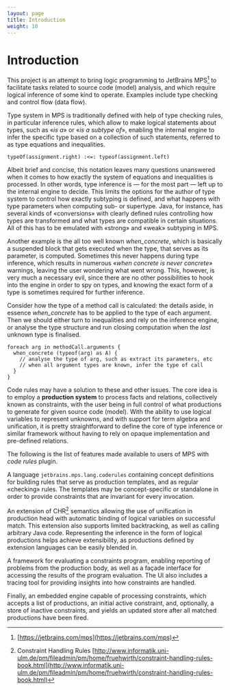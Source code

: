 ```yaml
---
layout: page
title: Introduction
weight: 10
---
```

# Introduction

This project is an attempt to bring logic programming to JetBrains MPS[^mps] to facilitate tasks related to source code (model) analysis, and which require logical inference of some kind to operate. Examples include type checking and control flow (data flow).

Type system in MPS is traditionally defined with help of type checking rules, in particular inference rules, which allow to make logical statements about types, such as «*is a*» or «*is a subtype of*», enabling the internal engine to infer the specific type based on a collection of such statements, referred to as type equations and inequalities.

```
typeOf(assignment.right) :<=: typeof(assignment.left)
```

Albeit brief and concise, this notation leaves many questions unanswered when it comes to how exactly the system of equations and inequalities is processed. In other words, type inference is — for the most part — left up to the internal engine to decide. This limits the options for the author of type system to control how exactly subtyping is defined, and what happens with type parameters when computing sub- or supertype. Java, for instance, has several kinds of «conversions» with clearly defined rules controlling how types are transformed and what types are compatible in certain situations. All of this has to be emulated with «strong» and «weak» subtyping in MPS.  

Another example is the all too well known *when_concrete*, which is basically a suspended block that gets executed when the type, that serves as its parameter, is computed. Sometimes this never happens during type inference, which results in numerous «*when concrete is never concrete*» warnings, leaving the user wondering what went wrong. This, however, is very much a necessary evil, since there are no other possibilities to hook into the engine in order to spy on types, and knowing the exact form of a type is sometimes required for further inference.

Consider how the type of a method call is calculated: the details aside, in essence *when_concrete* has to be applied to the type of each argument. Then we should either turn to inequalities and rely on the inference engine, or analyse the type structure and run closing computation when the *last* unknown type is finalised.

```
foreach arg in methodCall.arguments {
  when_concrete (typeof(arg) as A) {
    // analyse the type of arg, such as extract its parameters, etc
    // when all argument types are known, infer the type of call
  }
}
```

Code rules may have a solution to these and other issues. The core idea is to employ a **production system** to process facts and relations, collectively known as constraints, with the user being in full control of what productions to generate for given source code (model). With the ability to use logical variables to represent unknowns, and with support for term algebra and unification, it is pretty straightforward to define the core of type inference or similar framework without having to rely on opaque implementation and pre-defined relations.

The following is the list of features made available to users of MPS with *code rules* plugin.  

A language `jetbrains.mps.lang.coderules` containing concept definitions for building rules that serve as production templates, and as regular «checking» rules. The templates may be concept-specific or standalone in order to provide constraints that are invariant for every invocation.

An extension of CHR[^chr] semantics allowing the use of unification in production head with automatic binding of logical variables on successful match. This extension also supports limited backtracking, as well as calling arbitrary Java code. Representing the inference in the form of logical productions helps achieve extensibility, as productions defined by extension languages can be easily blended in.

A framework for evaluating a constraints program, enabling reporting of problems from the production body, as well as a façade interface for accessing the results of the program evaluation. The UI also includes a tracing tool for providing insights into how constraints are handled.

Finally, an embedded engine capable of processing constraints, which accepts a list of productions, an initial active constraint, and, optionally, a store of inactive constraints, and yields an updated store after all matched productions have been fired.


[^mps]: [https://jetbrains.com/mps](https://jetbrains.com/mps)
[^chr]: Constraint Handling Rules [http://www.informatik.uni-ulm.de/pm/fileadmin/pm/home/fruehwirth/constraint-handling-rules-book.html](http://www.informatik.uni-ulm.de/pm/fileadmin/pm/home/fruehwirth/constraint-handling-rules-book.html)
